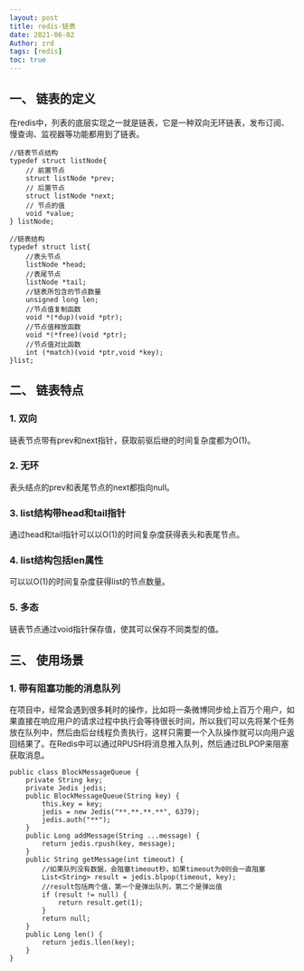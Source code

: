 ```yaml
---
layout: post
title: redis-链表
date: 2021-06-02
Author: zrd
tags: [redis]
toc: true
---
```


## 一、 链表的定义

在redis中，列表的底层实现之一就是链表，它是一种双向无环链表，发布订阅、慢查询、监视器等功能都用到了链表。
```
//链表节点结构
typedef struct listNode{ 
	// 前置节点 
	struct listNode *prev; 
	// 后置节点 
	struct listNode *next; 
	// 节点的值 
	void *value; 
} listNode;

//链表结构
typedef struct list{
    //表头节点
    listNode *head;
    //表尾节点
    listNode *tail;
    //链表所包含的节点数量
    unsigned long len;
    //节点值复制函数
    void *(*dup)(void *ptr);
    //节点值释放函数
    void *(*free)(void *ptr);
    //节点值对比函数
    int (*match)(void *ptr,void *key);
}list;
```

## 二、 链表特点

### 1. 双向

链表节点带有prev和next指针，获取前驱后继的时间复杂度都为O(1)。

### 2. 无环

表头结点的prev和表尾节点的next都指向null。

### 3. list结构带head和tail指针

通过head和tail指针可以以O(1)的时间复杂度获得表头和表尾节点。

### 4. list结构包括len属性

可以以O(1)的时间复杂度获得list的节点数量。

### 5. 多态

链表节点通过void指针保存值，使其可以保存不同类型的值。

## 三、 使用场景

### 1. 带有阻塞功能的消息队列

在项目中，经常会遇到很多耗时的操作，比如将一条微博同步给上百万个用户，如果直接在响应用户的请求过程中执行会等待很长时间，所以我们可以先将某个任务放在队列中，然后由后台线程负责执行，这样只需要一个入队操作就可以向用户返回结果了。在Redis中可以通过RPUSH将消息推入队列，然后通过BLPOP来阻塞获取消息。

```
public class BlockMessageQueue {
    private String key;
    private Jedis jedis;
    public BlockMessageQueue(String key) {
        this.key = key;
        jedis = new Jedis("**.**.**.**", 6379);
        jedis.auth("**");
    }
    public Long addMessage(String ...message) {
        return jedis.rpush(key, message);
    }
    public String getMessage(int timeout) {
        //如果队列没有数据，会阻塞timeout秒，如果timeout为0则会一直阻塞
        List<String> result = jedis.blpop(timeout, key);
        //result包括两个值，第一个是弹出队列，第二个是弹出值
        if (result != null) {
            return result.get(1);
        }
        return null;
    }  
    public Long len() {
        return jedis.llen(key);
    }
}
```